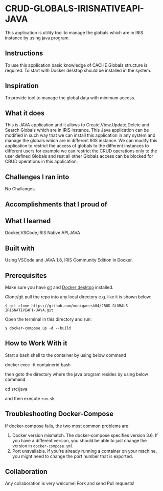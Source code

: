 # CRUD-GLOBALS-IRISNATIVEAPI-JAVA
This application is utility tool to manage the globals which are in IRIS instance by using java program.

## Instructions
 To use this application basic knowledge of CACHE Globals structure is required.
 To start with Docker desktop should be installed in the system.

## Inspiration
To provide tool to manage the global data with minimum access.

## What it does
This is JAVA application and it allows to Create,View,Update,Delete and Search Globals which are in IRIS instance. This Java application can be modified in such way that we can install this application in any system and manage the globals which are in different IRIS instance. We can modify this application to restrict the access of globals to the different instances to different users for example we can restrict the CRUD operations only to the user defined Globals and rest all other Globals access can be blocked for CRUD operations in this application.

## Challenges I ran into
No Challanges.

## Accomplishments that I proud of

## What I learned
Docker,VSCode,IRIS Native API,JAVA

## Built with
Using VSCode and JAVA 1.8, IRIS Community Edition in Docker.

## Prerequisites
Make sure you have [git](https://git-scm.com/book/en/v2/Getting-Started-Installing-Git) and [Docker desktop](https://www.docker.com/products/docker-desktop) installed.


Clone/git pull the repo into any local directory e.g. like it is shown below:

```
$ git clone https://github.com/muniganesh84/CRUD-GLOBALS-IRISNATIVEAPI-JAVA.git
```

Open the terminal in this directory and run:

```
$ docker-compose up -d --build
```

## How to Work With it

Start a bash shell to the container by using below command

docker exec -it containerid bash

then goto the directory where the java program resides by using below command

cd src/java

and then execute `run.sh`


## Troubleshooting Docker-Compose

If docker-compose fails, the two most common problems are:

1. Docker version mismatch.  The docker-compose specifies version 3.6. If you have a different version, you should be able to just change the version in `docker-compose.yml`
2. Port unavailable.  If you're already running a container on your machine, you might need to change the port number that is exported.

## Collaboration 
Any collaboration is very welcome! Fork and send Pull requests!
